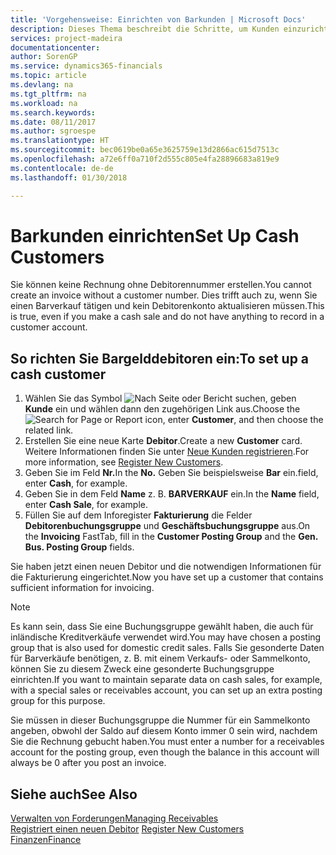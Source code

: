 ```yaml
---
title: 'Vorgehensweise: Einrichten von Barkunden | Microsoft Docs'
description: Dieses Thema beschreibt die Schritte, um Kunden einzurichten, der in bar bezahlt.
services: project-madeira
documentationcenter: 
author: SorenGP
ms.service: dynamics365-financials
ms.topic: article
ms.devlang: na
ms.tgt_pltfrm: na
ms.workload: na
ms.search.keywords: 
ms.date: 08/11/2017
ms.author: sgroespe
ms.translationtype: HT
ms.sourcegitcommit: bec0619be0a65e3625759e13d2866ac615d7513c
ms.openlocfilehash: a72e6ff0a710f2d555c805e4fa28896683a819e9
ms.contentlocale: de-de
ms.lasthandoff: 01/30/2018

---
```

# <a name="set-up-cash-customers"></a><span data-ttu-id="74c95-103">Barkunden einrichten</span><span class="sxs-lookup"><span data-stu-id="74c95-103">Set Up Cash Customers</span></span>
<span data-ttu-id="74c95-104">Sie können keine Rechnung ohne Debitorennummer erstellen.</span><span class="sxs-lookup"><span data-stu-id="74c95-104">You cannot create an invoice without a customer number.</span></span> <span data-ttu-id="74c95-105">Dies trifft auch zu, wenn Sie einen Barverkauf tätigen und kein Debitorenkonto aktualisieren müssen.</span><span class="sxs-lookup"><span data-stu-id="74c95-105">This is true, even if you make a cash sale and do not have anything to record in a customer account.</span></span>  

## <a name="to-set-up-a-cash-customer"></a><span data-ttu-id="74c95-106">So richten Sie Bargelddebitoren ein:</span><span class="sxs-lookup"><span data-stu-id="74c95-106">To set up a cash customer</span></span>  
1.  <span data-ttu-id="74c95-107">Wählen Sie das Symbol ![Nach Seite oder Bericht suchen](media/ui-search/search_small.png "Symbol Nach Seite oder Bericht suchen"), geben **Kunde** ein und wählen dann den zugehörigen Link aus.</span><span class="sxs-lookup"><span data-stu-id="74c95-107">Choose the ![Search for Page or Report](media/ui-search/search_small.png "Search for Page or Report icon") icon, enter **Customer**, and then choose the related link.</span></span>  
2.  <span data-ttu-id="74c95-108">Erstellen Sie eine neue Karte **Debitor**.</span><span class="sxs-lookup"><span data-stu-id="74c95-108">Create a new **Customer** card.</span></span> <span data-ttu-id="74c95-109">Weitere Informationen finden Sie unter [Neue Kunden registrieren](sales-how-register-new-customers.md).</span><span class="sxs-lookup"><span data-stu-id="74c95-109">For more information, see [Register New Customers](sales-how-register-new-customers.md).</span></span>
3.  <span data-ttu-id="74c95-110">Geben Sie im Feld **Nr.**</span><span class="sxs-lookup"><span data-stu-id="74c95-110">In the **No.**</span></span> <span data-ttu-id="74c95-111">Geben Sie beispielsweise **Bar** ein.</span><span class="sxs-lookup"><span data-stu-id="74c95-111">field, enter **Cash**, for example.</span></span>  
4.  <span data-ttu-id="74c95-112">Geben Sie in dem Feld **Name** z. B. **BARVERKAUF** ein.</span><span class="sxs-lookup"><span data-stu-id="74c95-112">In the **Name** field, enter **Cash Sale**, for example.</span></span>  
5.  <span data-ttu-id="74c95-113">Füllen Sie auf dem Inforegister **Fakturierung** die Felder **Debitorenbuchungsgruppe** und **Geschäftsbuchungsgruppe** aus.</span><span class="sxs-lookup"><span data-stu-id="74c95-113">On the **Invoicing** FastTab, fill in the **Customer Posting Group** and the **Gen. Bus. Posting Group** fields.</span></span>  

 <span data-ttu-id="74c95-114">Sie haben jetzt einen neuen Debitor und die notwendigen Informationen für die Fakturierung eingerichtet.</span><span class="sxs-lookup"><span data-stu-id="74c95-114">Now you have set up a customer that contains sufficient information for invoicing.</span></span>  

> [!NOTE]  
>  <span data-ttu-id="74c95-115">Es kann sein, dass Sie eine Buchungsgruppe gewählt haben, die auch für inländische Kreditverkäufe verwendet wird.</span><span class="sxs-lookup"><span data-stu-id="74c95-115">You may have chosen a posting group that is also used for domestic credit sales.</span></span> <span data-ttu-id="74c95-116">Falls Sie gesonderte Daten für Barverkäufe benötigen, z. B. mit einem Verkaufs- oder Sammelkonto, können Sie zu diesem Zweck eine gesonderte Buchungsgruppe einrichten.</span><span class="sxs-lookup"><span data-stu-id="74c95-116">If you want to maintain separate data on cash sales, for example, with a special sales or receivables account, you can set up an extra posting group for this purpose.</span></span>  
>   
>  <span data-ttu-id="74c95-117">Sie müssen in dieser Buchungsgruppe die Nummer für ein Sammelkonto angeben, obwohl der Saldo auf diesem Konto immer 0 sein wird, nachdem Sie die Rechnung gebucht haben.</span><span class="sxs-lookup"><span data-stu-id="74c95-117">You must enter a number for a receivables account for the posting group, even though the balance in this account will always be 0 after you post an invoice.</span></span>  

## <a name="see-also"></a><span data-ttu-id="74c95-118">Siehe auch</span><span class="sxs-lookup"><span data-stu-id="74c95-118">See Also</span></span>
[<span data-ttu-id="74c95-119">Verwalten von Forderungen</span><span class="sxs-lookup"><span data-stu-id="74c95-119">Managing Receivables</span></span>](receivables-manage-receivables.md)  
<span data-ttu-id="74c95-120">[Registriert einen neuen Debitor](sales-how-register-new-customers.md)  </span><span class="sxs-lookup"><span data-stu-id="74c95-120">[Register New Customers](sales-how-register-new-customers.md)  </span></span>  
[<span data-ttu-id="74c95-121">Finanzen</span><span class="sxs-lookup"><span data-stu-id="74c95-121">Finance</span></span>](finance.md)  


